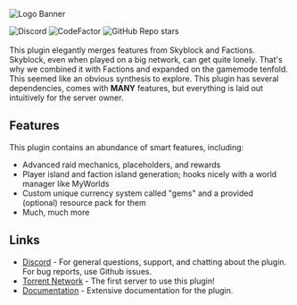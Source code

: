![Logo Banner](https://socialify.git.ci/TerraByteDev/SkyFactionsReborn/image?description=1&font=Raleway&forks=1&logo=https%3A%2F%2Fraw.githubusercontent.com%2FTerraByteDev%2FTerraByteDocs%2Frefs%2Fheads%2Fmain%2Fskyfactions%2F.gitbook%2Fassets%2FSkyFactions2.png&name=1&owner=1&pattern=Floating%20Cogs&pulls=1&stargazers=1&theme=Dark/)

![Discord](https://img.shields.io/discord/1252801398601420852)
![CodeFactor](https://www.codefactor.io/repository/github/terrabytedev/skyfactionsreborn/badge)
![GitHub Repo stars](https://img.shields.io/github/stars/TerraByteDev/SkyFactionsReborn)\
\
This plugin elegantly merges features from Skyblock and Factions. Skyblock, even when played on a big network, can get
quite lonely. That's why we combined it with Factions and expanded on the gamemode tenfold. This seemed like an obvious
synthesis to explore. This plugin has several dependencies, comes with **MANY** features, but everything is laid out
intuitively for the server owner.

## Features

This plugin contains an abundance of smart features, including:

- Advanced raid mechanics, placeholders, and rewards
- Player island and faction island generation; hooks nicely with a world manager like MyWorlds
- Custom unique currency system called "gems" and a provided (optional) resource pack for them
- Much, much more

## Links

- [Discord](https://discord.gg/Y7DVR9gpwa) - For general questions, support, and chatting about the plugin. For bug
  reports, use Github issues.
- [Torrent Network](https://www.torrentsmp.com) - The first server to use this plugin!
- [Documentation](https://docs.terrabytedev.com) - Extensive documentation for the plugin.